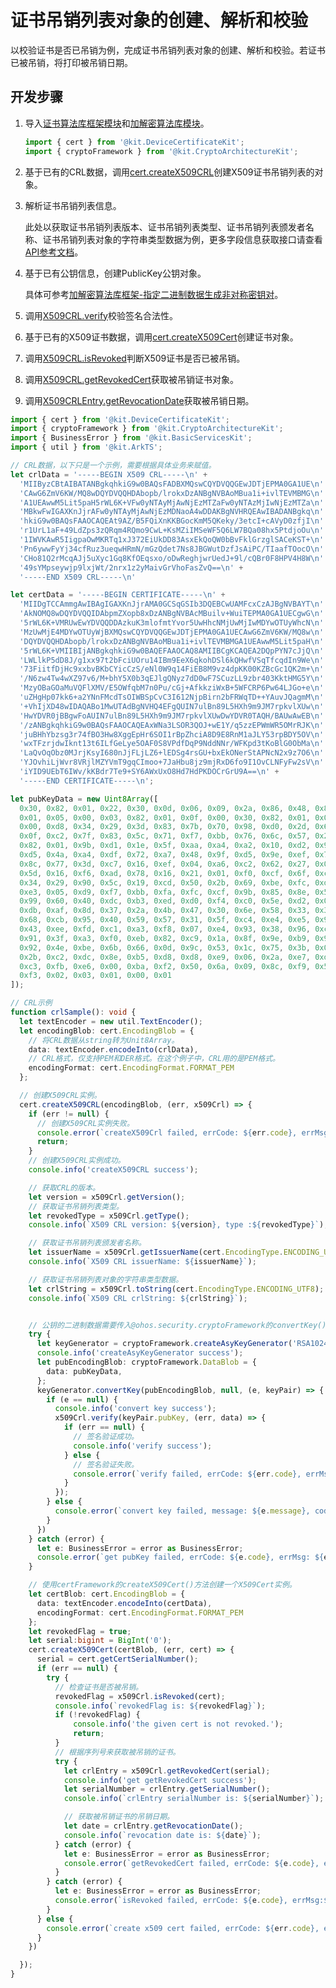 # 证书吊销列表对象的创建、解析和校验

<!--Kit: Device Certificate Kit-->
<!--Subsystem: Security-->
<!--Owner: @zxz--3-->
<!--Designer: @lanming-->
<!--Tester: @PAFT-->
<!--Adviser: @zengyawen-->

以校验证书是否已吊销为例，完成证书吊销列表对象的创建、解析和校验。若证书已被吊销，将打印被吊销日期。

## 开发步骤

1. 导入[证书算法库框架模块](../../reference/apis-device-certificate-kit/js-apis-cert.md)和[加解密算法库模块](../../reference/apis-crypto-architecture-kit/js-apis-cryptoFramework.md)。
   ```ts
   import { cert } from '@kit.DeviceCertificateKit';
   import { cryptoFramework } from '@kit.CryptoArchitectureKit';
   ```

2. 基于已有的CRL数据，调用[cert.createX509CRL](../../reference/apis-device-certificate-kit/js-apis-cert.md#certcreatex509crl11)创建X509证书吊销列表的对象。

3. 解析证书吊销列表信息。

   此处以获取证书吊销列表版本、证书吊销列表类型、证书吊销列表颁发者名称、证书吊销列表对象的字符串类型数据为例，更多字段信息获取接口请查看[API参考文档](../../reference/apis-device-certificate-kit/js-apis-cert.md#x509crl11)。

4. 基于已有公钥信息，创建PublicKey公钥对象。

   具体可参考[加解密算法库框架-指定二进制数据生成非对称密钥对](../../reference/apis-crypto-architecture-kit/js-apis-cryptoFramework.md#convertkey-3)。

5. 调用[X509CRL.verify](../../reference/apis-device-certificate-kit/js-apis-cert.md#verify11)校验签名合法性。

6. 基于已有的X509证书数据，调用[cert.createX509Cert](../../reference/apis-device-certificate-kit/js-apis-cert.md#certcreatex509cert)创建证书对象。

7. 调用[X509CRL.isRevoked](../../reference/apis-device-certificate-kit/js-apis-cert.md#isrevoked11)判断X509证书是否已被吊销。

8. 调用[X509CRL.getRevokedCert](../../reference/apis-device-certificate-kit/js-apis-cert.md#getrevokedcert11)获取被吊销证书对象。

9.  调用[X509CRLEntry.getRevocationDate](../../reference/apis-device-certificate-kit/js-apis-cert.md#getrevocationdate11)获取被吊销日期。

```ts
import { cert } from '@kit.DeviceCertificateKit';
import { cryptoFramework } from '@kit.CryptoArchitectureKit';
import { BusinessError } from '@kit.BasicServicesKit';
import { util } from '@kit.ArkTS';

// CRL数据，以下只是一个示例，需要根据具体业务来赋值。
let crlData = '-----BEGIN X509 CRL-----\n' +
  'MIIByzCBtAIBATANBgkqhkiG9w0BAQsFADBXMQswCQYDVQQGEwJDTjEPMA0GA1UE\n' +
  'CAwG6ZmV6KW/MQ8wDQYDVQQHDAbopb/lrokxDzANBgNVBAoMBua1i+ivlTEVMBMG\n' +
  'A1UEAwwM5Lit5paH5rWL6K+VFw0yNTAyMjAwNjEzMTZaFw0yNTAzMjIwNjEzMTZa\n' +
  'MBkwFwIGAXKnJjrAFw0yNTAyMjAwNjEzMDNaoA4wDDAKBgNVHRQEAwIBADANBgkq\n' +
  'hkiG9w0BAQsFAAOCAQEAt9AZ/B5FQiXnKKBGocKmM5QKeky/3etcI+cAVyD0zfjI\n' +
  'r1UrL1aF+49LdZps3zQRqm4RQmo9CwL+KsMZiIMSeWF5Q6LW7BQa08hx5PtdjoOu\n' +
  '1IWVKAwR5IigpaOwMKRTq1xJ372EiUkDD83AsxEkQoQW0bBvFklGrzglSACeKST+\n' +
  'Pn6ywwFyYj34cfRuz3ueqwHRmN/mGzQdet7Ns8JBGWutDzfJsAiPC/TIaafTOocO\n' +
  'CHo81Q2rMcqAJj5uXyc1Gq8KfOEqsxo/oDwReghjwrUedJ+9l/cQBr0F8HPV4H8W\n' +
  '49sYMpseywjp9lxjWt/2nrx1z2yMaivGrVhoFasZvQ==\n' +
  '-----END X509 CRL-----\n'

let certData = '-----BEGIN CERTIFICATE-----\n' +
  'MIIDgTCCAmmgAwIBAgIGAXKnJjrAMA0GCSqGSIb3DQEBCwUAMFcxCzAJBgNVBAYT\n' +
  'AkNOMQ8wDQYDVQQIDAbpmZXopb8xDzANBgNVBAcMBuilv+WuiTEPMA0GA1UECgwG\n' +
  '5rWL6K+VMRUwEwYDVQQDDAzkuK3mlofmtYvor5UwHhcNMjUwMjIwMDYwOTUyWhcN\n' +
  'MzUwMjE4MDYwOTUyWjBXMQswCQYDVQQGEwJDTjEPMA0GA1UECAwG6ZmV6KW/MQ8w\n' +
  'DQYDVQQHDAbopb/lrokxDzANBgNVBAoMBua1i+ivlTEVMBMGA1UEAwwM5Lit5paH\n' +
  '5rWL6K+VMIIBIjANBgkqhkiG9w0BAQEFAAOCAQ8AMIIBCgKCAQEA2DQpPYN7cJjQ\n' +
  'LWLlkP5dD8J/g1xx97t2bFciUOru14IBm9EeX6qkohDSl6kQHwfVSqTfcqdIn9We\n' +
  '73FiitfDjHc9xxbvBKbCYicCzS/eNl0W9q14FiEB8M9vz4dpKK00KZBcGc1QK2m+\n' +
  '/N6zw4Tw4wXZ97v6/M+bhY5X0b3qEJlgQNyz7dD0wF7SCuzLL9zbr403KktHMG5Y\n' +
  'MzyOBaGOaMuVQFlXMV/E5OWfqbM7n0Pu/cGj+AfkkziWxB+5WFCRP6Pw64LJGo+e\n' +
  'uZHgHp07kk6+a2YNnFMcdTsOIWBSpCvC3I612NjpBirn2bFRWqTD++YAuvJQagmM\n' +
  '+VhIjXD48wIDAQABo1MwUTAdBgNVHQ4EFgQUIN7ulBn89L5HXh9m9JM7rpkvlXUw\n' +
  'HwYDVR0jBBgwFoAUIN7ulBn89L5HXh9m9JM7rpkvlXUwDwYDVR0TAQH/BAUwAwEB\n' +
  '/zANBgkqhkiG9w0BAQsFAAOCAQEAxWNa3LSOR3QOJ+wE1Y/q5zzEPWmWR5OMrRJK\n' +
  'juBHhYbzsg3r74fBO3Hw8XggEpHr6SOI1rBpZhciA8D9E8RnM1aJLY53rpBDY5OV\n' +
  'wxTFzrjdwIknt13t6ILfGeLye5OAF0S8VPdfDqP9NddNNr/WFKpd3tKoBlG0ObMa\n' +
  'LaQvOqObz0MJrjKsyI680nJjFLjLZ6+lEDSg4rsGU+bxEkONerStAPNcN2x9z7O6\n' +
  'YJOvhiLjWvr8VRjlMZYVmT9gqCImoo+7JaHbu8jz9mjRxD6fo9I1OvCLNFyFw2sV\n' +
  'iYID9UEbT6IWv/kKBdr7Te9+SY6AWxUxO8Hd7HdPKDOCrGrU9A==\n' +
  '-----END CERTIFICATE-----\n';

let pubKeyData = new Uint8Array([
  0x30, 0x82, 0x01, 0x22, 0x30, 0x0d, 0x06, 0x09, 0x2a, 0x86, 0x48, 0x86, 0xf7, 0x0d, 0x01, 0x01,
  0x01, 0x05, 0x00, 0x03, 0x82, 0x01, 0x0f, 0x00, 0x30, 0x82, 0x01, 0x0a, 0x02, 0x82, 0x01, 0x01,
  0x00, 0xd8, 0x34, 0x29, 0x3d, 0x83, 0x7b, 0x70, 0x98, 0xd0, 0x2d, 0x62, 0xe5, 0x90, 0xfe, 0x5d,
  0x0f, 0xc2, 0x7f, 0x83, 0x5c, 0x71, 0xf7, 0xbb, 0x76, 0x6c, 0x57, 0x22, 0x50, 0xea, 0xee, 0xd7,
  0x82, 0x01, 0x9b, 0xd1, 0x1e, 0x5f, 0xaa, 0xa4, 0xa2, 0x10, 0xd2, 0x97, 0xa9, 0x10, 0x1f, 0x07,
  0xd5, 0x4a, 0xa4, 0xdf, 0x72, 0xa7, 0x48, 0x9f, 0xd5, 0x9e, 0xef, 0x71, 0x62, 0x8a, 0xd7, 0xc3,
  0x8c, 0x77, 0x3d, 0xc7, 0x16, 0xef, 0x04, 0xa6, 0xc2, 0x62, 0x27, 0x02, 0xcd, 0x2f, 0xde, 0x36,
  0x5d, 0x16, 0xf6, 0xad, 0x78, 0x16, 0x21, 0x01, 0xf0, 0xcf, 0x6f, 0xcf, 0x87, 0x69, 0x28, 0xad,
  0x34, 0x29, 0x90, 0x5c, 0x19, 0xcd, 0x50, 0x2b, 0x69, 0xbe, 0xfc, 0xde, 0xb3, 0xc3, 0x84, 0xf0,
  0xe3, 0x05, 0xd9, 0xf7, 0xbb, 0xfa, 0xfc, 0xcf, 0x9b, 0x85, 0x8e, 0x57, 0xd1, 0xbd, 0xea, 0x10,
  0x99, 0x60, 0x40, 0xdc, 0xb3, 0xed, 0xd0, 0xf4, 0xc0, 0x5e, 0xd2, 0x0a, 0xec, 0xcb, 0x2f, 0xdc,
  0xdb, 0xaf, 0x8d, 0x37, 0x2a, 0x4b, 0x47, 0x30, 0x6e, 0x58, 0x33, 0x3c, 0x8e, 0x05, 0xa1, 0x8e,
  0x68, 0xcb, 0x95, 0x40, 0x59, 0x57, 0x31, 0x5f, 0xc4, 0xe4, 0xe5, 0x9f, 0xa9, 0xb3, 0x3b, 0x9f,
  0x43, 0xee, 0xfd, 0xc1, 0xa3, 0xf8, 0x07, 0xe4, 0x93, 0x38, 0x96, 0xc4, 0x1f, 0xb9, 0x58, 0x50,
  0x91, 0x3f, 0xa3, 0xf0, 0xeb, 0x82, 0xc9, 0x1a, 0x8f, 0x9e, 0xb9, 0x91, 0xe0, 0x1e, 0x9d, 0x3b,
  0x92, 0x4e, 0xbe, 0x6b, 0x66, 0x0d, 0x9c, 0x53, 0x1c, 0x75, 0x3b, 0x0e, 0x21, 0x60, 0x52, 0xa4,
  0x2b, 0xc2, 0xdc, 0x8e, 0xb5, 0xd8, 0xd8, 0xe9, 0x06, 0x2a, 0xe7, 0xd9, 0xb1, 0x51, 0x5a, 0xa4,
  0xc3, 0xfb, 0xe6, 0x00, 0xba, 0xf2, 0x50, 0x6a, 0x09, 0x8c, 0xf9, 0x58, 0x48, 0x8d, 0x70, 0xf8,
  0xf3, 0x02, 0x03, 0x01, 0x00, 0x01
]);

// CRL示例
function crlSample(): void {
  let textEncoder = new util.TextEncoder();
  let encodingBlob: cert.EncodingBlob = {
    // 将CRL数据从string转为Unit8Array。
    data: textEncoder.encodeInto(crlData),
    // CRL格式，仅支持PEM和DER格式。在这个例子中，CRL用的是PEM格式。
    encodingFormat: cert.EncodingFormat.FORMAT_PEM
  };

  // 创建X509CRL实例。
  cert.createX509CRL(encodingBlob, (err, x509Crl) => {
    if (err != null) {
      // 创建X509CRL实例失败。
      console.error(`createX509Crl failed, errCode: ${err.code}, errMsg:${err.message} `);
      return;
    }
    // 创建X509CRL实例成功。
    console.info('createX509CRL success');

    // 获取CRL的版本。
    let version = x509Crl.getVersion();
    // 获取证书吊销列表类型。
    let revokedType = x509Crl.getType();
    console.info(`X509 CRL version: ${version}, type :${revokedType}`);

    // 获取证书吊销列表颁发者名称。
    let issuerName = x509Crl.getIssuerName(cert.EncodingType.ENCODING_UTF8);
    console.info(`X509 CRL issuerName: ${issuerName}`);

    // 获取证书吊销列表对象的字符串类型数据。
    let crlString = x509Crl.toString(cert.EncodingType.ENCODING_UTF8);
    console.info(`X509 CRL crlString: ${crlString}`);


    // 公钥的二进制数据需要传入@ohos.security.cryptoFramework的convertKey()方法去获取公钥对象。
    try {
      let keyGenerator = cryptoFramework.createAsyKeyGenerator('RSA1024|PRIMES_3');
      console.info('createAsyKeyGenerator success');
      let pubEncodingBlob: cryptoFramework.DataBlob = {
        data: pubKeyData,
      };
      keyGenerator.convertKey(pubEncodingBlob, null, (e, keyPair) => {
        if (e == null) {
          console.info('convert key success');
          x509Crl.verify(keyPair.pubKey, (err, data) => {
            if (err == null) {
              // 签名验证成功。
              console.info('verify success');
            } else {
              // 签名验证失败。
              console.error(`verify failed, errCode: ${err.code}, errMsg: ${err.message}`);
            }
          });
        } else {
          console.error(`convert key failed, message: ${e.message}, code: ${e.code} `);
        }
      })
    } catch (error) {
      let e: BusinessError = error as BusinessError;
      console.error(`get pubKey failed, errCode: ${e.code}, errMsg: ${e.message}` );
    }

    // 使用certFramework的createX509Cert()方法创建一个X509Cert实例。
    let certBlob: cert.EncodingBlob = {
      data: textEncoder.encodeInto(certData),
      encodingFormat: cert.EncodingFormat.FORMAT_PEM
    };
    let revokedFlag = true;
    let serial:bigint = BigInt('0');
    cert.createX509Cert(certBlob, (err, cert) => {
      serial = cert.getCertSerialNumber();
      if (err == null) {
        try {
          // 检查证书是否被吊销。
          revokedFlag = x509Crl.isRevoked(cert);
          console.info(`revokedFlag is: ${revokedFlag}`);
          if (!revokedFlag) {
              console.info('the given cert is not revoked.');
              return;
          }
          // 根据序列号来获取被吊销的证书。
          try {
            let crlEntry = x509Crl.getRevokedCert(serial);
            console.info('get getRevokedCert success');
            let serialNumber = crlEntry.getSerialNumber();
            console.info(`crlEntry serialNumber is: ${serialNumber}`);

            // 获取被吊销证书的吊销日期。
            let date = crlEntry.getRevocationDate();
            console.info(`revocation date is: ${date}`);
          } catch (error) {
            let e: BusinessError = error as BusinessError;
            console.error(`getRevokedCert failed, errCode: ${e.code}, errMsg: ${e.message}`);
          }
        } catch (error) {
          let e: BusinessError = error as BusinessError;
          console.error(`isRevoked failed, errCode: ${e.code}, errMsg:${e.message}`);
        }
      } else {
        console.error(`create x509 cert failed, errCode: ${err.code}, errMsg: ${err.message}`);
      }
    })

  });
}
```

